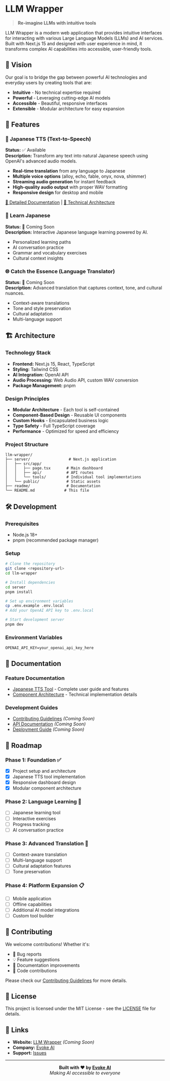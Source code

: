 # LLM Wrapper

> **Re-imagine LLMs with intuitive tools**

LLM Wrapper is a modern web application that provides intuitive interfaces for interacting with various Large Language Models (LLMs) and AI services. Built with Next.js 15 and designed with user experience in mind, it transforms complex AI capabilities into accessible, user-friendly tools.

## 🌟 Vision

Our goal is to bridge the gap between powerful AI technologies and everyday users by creating tools that are:
- **Intuitive** - No technical expertise required
- **Powerful** - Leveraging cutting-edge AI models
- **Accessible** - Beautiful, responsive interfaces
- **Extensible** - Modular architecture for easy expansion

## 🚀 Features

### 🗾 Japanese TTS (Text-to-Speech)
**Status:** ✅ Available  
**Description:** Transform any text into natural Japanese speech using OpenAI's advanced audio models.

- **Real-time translation** from any language to Japanese
- **Multiple voice options** (alloy, echo, fable, onyx, nova, shimmer)
- **Streaming audio generation** for instant feedback
- **High-quality audio output** with proper WAV formatting
- **Responsive design** for desktop and mobile

[📖 Detailed Documentation](./readme/japanese-tts.md) | [🔧 Technical Architecture](./server/src/app/tools/japanese-tts/README.md)

### 🏫 Learn Japanese  
**Status:** 🚧 Coming Soon  
**Description:** Interactive Japanese language learning powered by AI.

- Personalized learning paths
- AI conversation practice
- Grammar and vocabulary exercises
- Cultural context insights

### 🌐 Catch the Essence (Language Translator)
**Status:** 🚧 Coming Soon  
**Description:** Advanced translation that captures context, tone, and cultural nuances.

- Context-aware translations
- Tone and style preservation
- Cultural adaptation
- Multi-language support

## 🏗️ Architecture

### Technology Stack
- **Frontend:** Next.js 15, React, TypeScript
- **Styling:** Tailwind CSS
- **AI Integration:** OpenAI API
- **Audio Processing:** Web Audio API, custom WAV conversion
- **Package Management:** pnpm

### Design Principles
- **Modular Architecture** - Each tool is self-contained
- **Component-Based Design** - Reusable UI components
- **Custom Hooks** - Encapsulated business logic
- **Type Safety** - Full TypeScript coverage
- **Performance** - Optimized for speed and efficiency

### Project Structure
```
llm-wrapper/
├── server/                 # Next.js application
│   ├── src/app/
│   │   ├── page.tsx       # Main dashboard
│   │   ├── api/           # API routes
│   │   └── tools/         # Individual tool implementations
│   └── public/            # Static assets
├── readme/                # Documentation
└── README.md             # This file
```

## 🛠️ Development

### Prerequisites
- Node.js 18+
- pnpm (recommended package manager)

### Setup
```bash
# Clone the repository
git clone <repository-url>
cd llm-wrapper

# Install dependencies
cd server
pnpm install

# Set up environment variables
cp .env.example .env.local
# Add your OpenAI API key to .env.local

# Start development server
pnpm dev
```

### Environment Variables
```env
OPENAI_API_KEY=your_openai_api_key_here
```

## 📖 Documentation

### Feature Documentation
- [Japanese TTS Tool](./readme/japanese-tts.md) - Complete user guide and features
- [Component Architecture](./server/src/app/tools/japanese-tts/README.md) - Technical implementation details

### Development Guides
- [Contributing Guidelines](./readme/contributing.md) *(Coming Soon)*
- [API Documentation](./readme/api.md) *(Coming Soon)*
- [Deployment Guide](./readme/deployment.md) *(Coming Soon)*

## 🎯 Roadmap

### Phase 1: Foundation ✅
- [x] Project setup and architecture
- [x] Japanese TTS tool implementation
- [x] Responsive dashboard design
- [x] Modular component architecture

### Phase 2: Language Learning 🚧
- [ ] Japanese learning tool
- [ ] Interactive exercises
- [ ] Progress tracking
- [ ] AI conversation practice

### Phase 3: Advanced Translation 🚧
- [ ] Context-aware translation
- [ ] Multi-language support
- [ ] Cultural adaptation features
- [ ] Tone preservation

### Phase 4: Platform Expansion 📋
- [ ] Mobile application
- [ ] Offline capabilities
- [ ] Additional AI model integrations
- [ ] Custom tool builder

## 🤝 Contributing

We welcome contributions! Whether it's:
- 🐛 Bug reports
- 💡 Feature suggestions
- 📝 Documentation improvements
- 🔧 Code contributions

Please check our [Contributing Guidelines](./readme/contributing.md) for more details.

## 📄 License

This project is licensed under the MIT License - see the [LICENSE](LICENSE) file for details.

## 🔗 Links

- **Website:** [LLM Wrapper](https://llm-wrapper.vercel.app) *(Coming Soon)*
- **Company:** [Evoke AI](https://evoke-ai.co)
- **Support:** [Issues](https://github.com/your-org/llm-wrapper/issues)

---

<div align="center">
  <strong>Built with ❤️ by <a href="https://evoke-ai.co">Evoke AI</a></strong>
  <br>
  <em>Making AI accessible to everyone</em>
</div>
